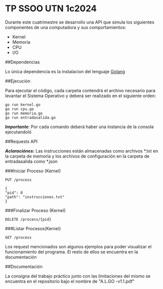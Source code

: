# TP SSOO UTN 1c2024

Durante este cuatrimestre se desarrollo una API que simula los siguientes componentes de una computadora y sus comportamientos:

- Kernel
- Memoria
- CPU
- I/O

##Dependencias

Lo única dependencia es la instalacion del lenguaje [Golang](https://go.dev/doc/install)

##Ejecución

Para ejecutar el código, cada carpeta contendrá el archivo necesario para levantar el Sistema Operativo y deberá ser realizado en el siguiente orden:

```
go run kernel.go
go run cpu.go
go run memoria.go
go run entradasalida.go
```

___Importante___: Por cada comando deberá haber una instancia de la consola ejecutandoló

##Requests API

___Aclaraciónes:___ Las instrucciones están almacenadas como archivos *.txt en la carpeta de memoria y los archivos de configuración en la carpeta de entradasalida como *.json

###Iniciar Proceso (Kernel)

```golang
PUT /process

{
"pid": 0
"path": "instrucciones.txt"
}
```

###Finalizar Proceso (Kernel)
```
DELETE /process/{pid}
```

###Listar Procesos(Kernel)
```
GET /process
```

Los request mencionados son algunos ejemplos para poder visualizar el funcionamiento del programa. El resto de ellos se encuentra en la documentación

##Documentación

La consigna del trabajo práctico junto con las limitaciones del mismo se encuentra en el repositorio bajo el nombre de "A.L.GO -v1.1.pdf"
